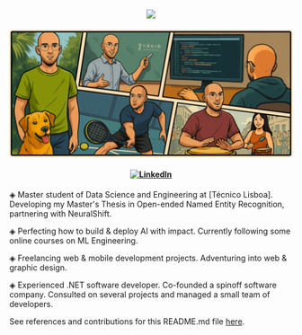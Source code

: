 <h3 align="center">
    <img src="https://readme-typing-svg.herokuapp.com?font=Doto&size=40&duration=2500&pause=500&color=FFFFFF&center=true&vCenter=true&width=1000&height=100&lines=Hey+there!;I'm+Miguel+:);Welcome+to+my+GitHub+page!" />
</h4>

![Comic Book Image](images/comic.png)

<h4 align="center">

[![LinkedIn](https://img.shields.io/badge/LinkedIn-0077B5?style=for-the-badge&logo=linkedin&logoColor=white)](https://www.linkedin.com/in/florian-trautweiler)

</h3>

◈ Master student of Data Science and Engineering at [Técnico Lisboa]. Developing my Master's Thesis in Open-ended Named Entity Recognition, partnering with NeuralShift.

◈ Perfecting how to build & deploy AI with impact. Currently following some online courses on ML Engineering.

◈ Freelancing web & mobile development projects. Adventuring into web & graphic design.

◈ Experienced .NET software developer. Co-founded a spinoff software company. Consulted on several projects and managed a small team of developers.

See references and contributions for this README.md file [here](ref.md).